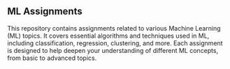 ## ML Assignments
This repository contains assignments related to various Machine Learning (ML) topics. It covers essential algorithms and techniques used in ML, including classification, regression, clustering, and more. Each assignment is designed to help deepen your understanding of different ML concepts, from basic to advanced topics.


